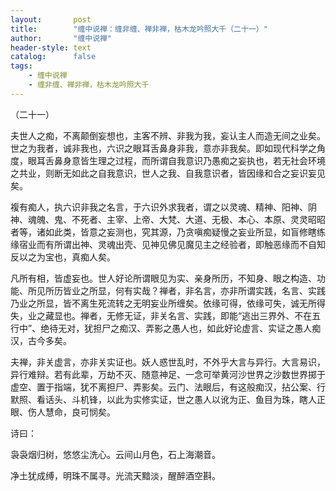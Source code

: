 ```yaml
---
layout:       post
title:        "缠中说禅：缠非缠、禅非禅，枯木龙吟照大千（二十一）"
author:       "缠中说禅"
header-style: text
catalog:      false
tags:
    - 缠中说禅
    - 缠非缠、禅非禅，枯木龙吟照大千
---
```


（二十一）



夫世人之痴，不离颠倒妄想也，主客不辨、非我为我，妄认主人而造无间之业矣。世之为我者，诚非我也，六识之眼耳舌鼻身非我，意亦非我矣。即如现代科学之角度，眼耳舌鼻身意皆生理之过程，而所谓自我意识乃愚痴之妄执也，若无社会环境之共业，则断无如此之自我意识，世人之我、自我意识者，皆因缘和合之妄识妄见矣。



複有痴人，执六识非我之名言，于六识外求我者，谓之以灵魂、精神、阳神、阴神、魂魄、鬼、不死者、主宰、上帝、大梵、大道、无极、本心、本原、灵灵昭昭者等，诸如此类，皆意之妄测也，究其源，乃贪嗔痴疑慢之妄业所显，如盲修瞎练缘宿业而有所谓出神、灵魂出壳、见神见佛见魔见主之经验者，即触恶缘而不自知反以之为宝也，真痴人矣。



凡所有相，皆虚妄也。世人好论所谓眼见为实、亲身所历，不知身、眼之构造、功能、所见所历皆业之所显，何有实哉？禅者，非名言，亦非所谓实践，名言、实践乃业之所显，皆不离生死流转之无明妄业所缠矣。依缘可得，依缘可失，诚无所得失，业之藏显也。禅者，无修无证，非关名言、实践，即能“逃出三界外、不在五行中”、绝待无对，犹担尸之痴汉、弄影之愚人也，如此好论虚言、实证之愚人痴汉，古今多矣。



夫禅，非关虚言，亦非关实证也。妖人惑世乱时，不外乎大言与异行。大言易识，异行难辩。若有此辈，万劫不灭、随意神足、一念可举黄河沙世界之沙数世界掷于虚空、置于指端，犹不离担尸、弄影矣。云门、法眼后，有这般痴汉，拈公案、行默照、看话头、斗机锋，以此为实修实证，世之愚人以讹为正、鱼目为珠，瞎人正眼、伤人慧命，良可悯矣。



诗曰：

袅袅烟归树，悠悠尘洗心。云间山月色，石上海潮音。

净土犹成缚，明珠不属寻。光流天黯淡，醒醉酒空斟。
